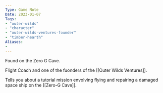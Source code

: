 ```yaml
---
Type: Game Note
Date: 2023-01-07
Tags:
- "outer-wilds"
- "character"
- "outer-wilds-ventures-founder"
- "timber-hearth"
Aliases:
- 
---
```

Found on the Zero G Cave.

Flight Coach and one of the fuonders of the [[Outer Wilds Ventures]].

Tells you about a tutorial mission envolving flying and repairing a damaged space ship on the [[Zero-G Cave]].